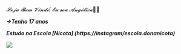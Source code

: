 _𝓢𝓮𝓳𝓪 𝓑𝓮𝓶 𝓥𝓲𝓷𝓭𝓸! 𝓔𝓾 𝓼𝓸𝓾 𝓐𝓷𝓰𝓮́𝓵𝓲𝓬𝓪_💙🌠

**_→Tenho 17 anos_**

**_Estudo na Escola [Nicota] (https://instagram/escola.donanicota)_**

![](https://media1.tenor.com/m/Nd29ocoxViwAAAAC/melanie-martinez-the-voice.gif)
